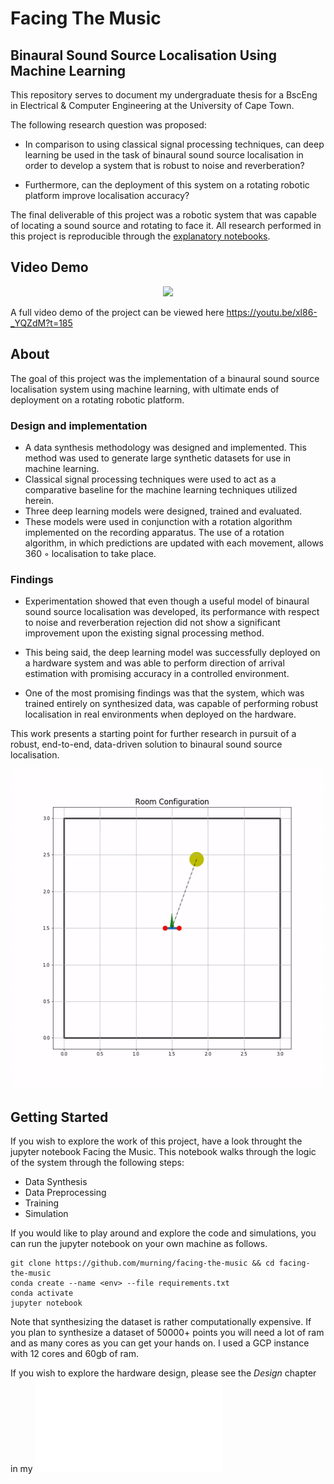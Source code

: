 Facing The Music
==============================

## Binaural Sound Source Localisation Using Machine Learning

This repository serves to document my undergraduate thesis for a BscEng in Electrical & Computer Engineering at the University of Cape Town. 

The following research question was proposed: 

* In comparison to using classical signal processing techniques, can deep learning
  be used in the task of binaural sound source localisation in order to
  develop a system that is robust to noise and reverberation? 
  
* Furthermore, can the deployment of this system on a rotating robotic platform improve localisation accuracy?


The final deliverable of this project was a robotic system that was capable of locating a sound source and rotating to face it. All research performed in this project is reproducible through the [explanatory notebooks](./notebooks/).

Video Demo
---------------

<p align="center">
  <img src=./images/demo.gif>
</p>

A full video demo of the project can be viewed here https://youtu.be/xl86-_YQZdM?t=185
 

About
--------------

The goal of this project was the implementation of a binaural sound source localisation
system using machine learning, with ultimate ends of deployment on a rotating robotic
platform. 

### Design and implementation

* A data synthesis methodology was designed and implemented. This method was used to generate large synthetic datasets for use    in machine learning. 
* Classical signal processing techniques were used to act as a comparative
  baseline for the machine learning techniques utilized herein.
* Three deep learning models were designed, trained and evaluated. 
* These models were used in conjunction with a rotation
  algorithm implemented on the recording apparatus. The use of a rotation algorithm,
  in which predictions are updated with each movement, allows 360 ◦ localisation to take
  place. 

### Findings

* Experimentation showed that even though a useful model of binaural sound
  source localisation was developed, its performance with respect to noise and reverberation
rejection did not show a significant improvement upon the existing signal processing
method. 

* This being said, the deep learning model was successfully deployed on a hardware
system and was able to perform direction of arrival estimation with promising accuracy
in a controlled environment. 

* One of the most promising findings was that the system, which was trained entirely on synthesized data, was capable of    performing robust localisation in real environments when deployed on the hardware. 

This work presents a starting point for further research in pursuit of a robust, end-to-end, data-driven solution to binaural sound source localisation.

<p align="center">
  <img src=./images/rotating.gif width="512" height="512">
</p>

Getting Started
--------------------

If you wish to explore the work of this project, have a look throught the jupyter notebook Facing the Music. This notebook
walks through the logic of the system through the following steps:

* Data Synthesis
* Data Preprocessing
* Training
* Simulation

If you would like to play around and explore the code and simulations, you can run the jupyter notebook on your own 
machine as follows. 

```
git clone https://github.com/murning/facing-the-music && cd facing-the-music
conda create --name <env> --file requirements.txt
conda activate
jupyter notebook
```

Note that synthesizing the dataset is rather computationally expensive. If you plan to synthesize a dataset of 50000+ points you will need a lot of ram and as many cores as you can get your hands on. I used a GCP instance with 12 cores and 60gb of ram.

If you wish to explore the hardware design, please see the *Design* chapter in my ![thesis](./report/undergraduate_thesis_kevin_murning.pdf)


